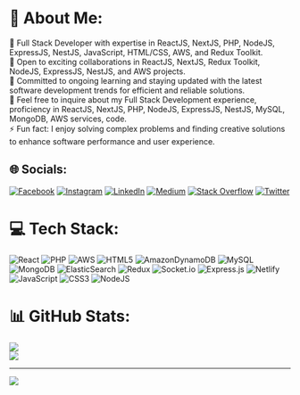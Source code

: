 # 💫 About Me:
🚀 Full Stack Developer with expertise in ReactJS, NextJS, PHP, NodeJS, ExpressJS, NestJS, JavaScript, HTML/CSS, AWS, and Redux Toolkit.<br>👥 Open to exciting collaborations in ReactJS, NextJS, Redux Toolkit, NodeJS, ExpressJS, NestJS, and AWS projects.<br>🌱 Committed to ongoing learning and staying updated with the latest software development trends for efficient and reliable solutions.<br>💬 Feel free to inquire about my Full Stack Development experience, proficiency in ReactJS, NextJS, PHP, NodeJS, ExpressJS, NestJS, MySQL, MongoDB, AWS services, code.<br>⚡ Fun fact: I enjoy solving complex problems and finding creative solutions to enhance software performance and user experience.


## 🌐 Socials:
[![Facebook](https://img.shields.io/badge/Facebook-%231877F2.svg?logo=Facebook&logoColor=white)](https://facebook.com/shakiraliswe) [![Instagram](https://img.shields.io/badge/Instagram-%23E4405F.svg?logo=Instagram&logoColor=white)](https://instagram.com/shakiraliswe) [![LinkedIn](https://img.shields.io/badge/LinkedIn-%230077B5.svg?logo=linkedin&logoColor=white)](https://linkedin.com/in/shakiraliswe) [![Medium](https://img.shields.io/badge/Medium-12100E?logo=medium&logoColor=white)](https://medium.com/@shakiraliswe) [![Stack Overflow](https://img.shields.io/badge/-Stackoverflow-FE7A16?logo=stack-overflow&logoColor=white)]([https://stackoverflow.com/users/8759591/shakir-ali](https://stackoverflow.com/users/8759591/shakir-ali)) [![Twitter](https://img.shields.io/badge/Twitter-%231DA1F2.svg?logo=Twitter&logoColor=white)](https://twitter.com/shakiraliswe) 

# 💻 Tech Stack:
![React](https://img.shields.io/badge/react-%2320232a.svg?style=for-the-badge&logo=react&logoColor=%2361DAFB) ![PHP](https://img.shields.io/badge/php-%23777BB4.svg?style=for-the-badge&logo=php&logoColor=white) ![AWS](https://img.shields.io/badge/AWS-%23FF9900.svg?style=for-the-badge&logo=amazon-aws&logoColor=white) ![HTML5](https://img.shields.io/badge/html5-%23E34F26.svg?style=for-the-badge&logo=html5&logoColor=white) ![AmazonDynamoDB](https://img.shields.io/badge/Amazon%20DynamoDB-4053D6?style=for-the-badge&logo=Amazon%20DynamoDB&logoColor=white) ![MySQL](https://img.shields.io/badge/mysql-%2300f.svg?style=for-the-badge&logo=mysql&logoColor=white) ![MongoDB](https://img.shields.io/badge/MongoDB-%234ea94b.svg?style=for-the-badge&logo=mongodb&logoColor=white) ![ElasticSearch](https://img.shields.io/badge/-ElasticSearch-005571?style=for-the-badge&logo=elasticsearch) ![Redux](https://img.shields.io/badge/redux-%23593d88.svg?style=for-the-badge&logo=redux&logoColor=white) ![Socket.io](https://img.shields.io/badge/Socket.io-black?style=for-the-badge&logo=socket.io&badgeColor=010101) ![Express.js](https://img.shields.io/badge/express.js-%23404d59.svg?style=for-the-badge&logo=express&logoColor=%2361DAFB) ![Netlify](https://img.shields.io/badge/netlify-%23000000.svg?style=for-the-badge&logo=netlify&logoColor=#00C7B7) ![JavaScript](https://img.shields.io/badge/javascript-%23323330.svg?style=for-the-badge&logo=javascript&logoColor=%23F7DF1E) ![CSS3](https://img.shields.io/badge/css3-%231572B6.svg?style=for-the-badge&logo=css3&logoColor=white) ![NodeJS](https://img.shields.io/badge/node.js-6DA55F?style=for-the-badge&logo=node.js&logoColor=white)
# 📊 GitHub Stats:
![](https://github-readme-stats.vercel.app/api?username=shakiraliswe&theme=default&hide_border=true&include_all_commits=true&count_private=true)<br/>
![](https://github-readme-streak-stats.herokuapp.com/?user=shakiraliswe&theme=default&hide_border=true)<br/>

---
[![](https://visitcount.itsvg.in/api?id=shakiraliswe&icon=0&color=12)](https://visitcount.itsvg.in)

<!-- Proudly created with GPRM ( https://gprm.itsvg.in ) -->
